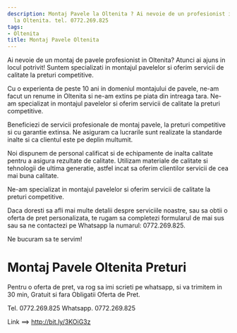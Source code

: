 ```yaml
---
description: Montaj Pavele la Oltenita ? Ai nevoie de un profesionist in Montaj Pavele
  la Oltenita. tel. 0772.269.825
tags:
- Oltenita
title: Montaj Pavele Oltenita
---
```



Ai nevoie de un montaj de pavele profesionist in Oltenita? Atunci  ai ajuns in locul potrivit! Suntem specializati in montajul pavelelor si oferim servicii de calitate la preturi competitive. 

Cu o experienta de peste 10 ani in domeniul montajului de pavele, ne-am facut un renume in Oltenita si ne-am extins pe piata din intreaga tara. Ne-am specializat in montajul pavelelor si oferim servicii de calitate la preturi competitive. 

Beneficiezi de servicii profesionale de montaj pavele, la preturi competitive si cu garantie extinsa. Ne asiguram ca lucrarile sunt realizate la standarde inalte si ca clientul este pe deplin multumit. 

Noi dispunem de personal calificat si de echipamente de inalta calitate pentru a asigura rezultate de calitate. Utilizam materiale de calitate si tehnologii de ultima generatie, astfel incat sa oferim clientilor servicii de cea mai buna calitate. 

Ne-am specializat in montajul pavelelor si oferim servicii de calitate la preturi competitive. 

Daca doresti sa afli mai multe detalii despre serviciile noastre, sau sa obtii o oferta de pret personalizata, te rugam sa completezi formularul de mai sus sau sa ne contactezi pe Whatsapp la numarul: 0772.269.825. 

Ne bucuram sa te servim!

# Montaj Pavele Oltenita Preturi
Pentru o oferta de pret, va rog sa imi scrieti pe whatsapp, si va trimitem in 30 min, Gratuit si fara Obligatii Oferta de Pret.

Tel. 0772.269.825
Whatsapp. 0772.269.825

Link ==> http://bit.ly/3KOiG3z